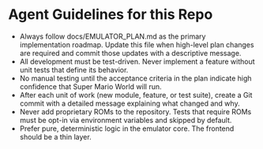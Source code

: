 # Agent Guidelines for this Repo

- Always follow docs/EMULATOR_PLAN.md as the primary implementation roadmap. Update this file when high-level plan changes are required and commit those updates with a descriptive message.
- All development must be test-driven. Never implement a feature without unit tests that define its behavior.
- No manual testing until the acceptance criteria in the plan indicate high confidence that Super Mario World will run.
- After each unit of work (new module, feature, or test suite), create a Git commit with a detailed message explaining what changed and why.
- Never add proprietary ROMs to the repository. Tests that require ROMs must be opt-in via environment variables and skipped by default.
- Prefer pure, deterministic logic in the emulator core. The frontend should be a thin layer.

